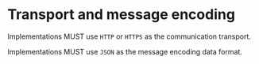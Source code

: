 # Transport and message encoding

Implementations MUST use `HTTP` or `HTTPS` as the communication transport.

Implementations MUST use `JSON` as the message encoding data format.
